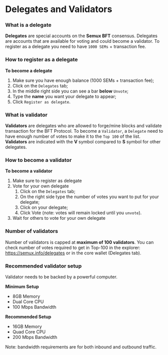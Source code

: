 # Delegates and Validators

### What is a delegate

**Delegates** are special accounts on the **Semux BFT** consensus. Delegates are accounts that are available for voting 
and could become a validator. To register as a delegate you need to have `1000 SEMs` + transaction fee.

### How to register as a delegate

**To become a delegate**
1. Make sure you have enough balance (1000 SEMs + transaction fee);
2. Click on the `Delegates` tab;
3. In the middle right side you can see a bar **below** `Unvote`;
4. Type the **name** you want your delegate to appear;
5. Click `Register as delegate`.

### What is validator

**Validators** are delegates who are allowed to forge/mine blocks and validate transaction for the BFT Protocol. To 
become a `Validator`, a `Delegate` need to have enough number of votes to make it to the `Top 100` of the list. 
**Validators** are indicated with the **V** symbol compared to **S** symbol for other delegates.

### How to become a validator

**To become a validator**
1. Make sure to register as delegate
2. Vote for your own delegate
    1. Click on the `Delegates` tab;
    2. On the right side type the number of votes you want to put for your delegate;
    3. Click on your delegate;
    4. Click Vote (note: votes will remain locked until you `unvote`).
3. Wait for others to vote for your own delegate

### Number of validators

Number of validators is capped at **maximum of 100 validators**. You can check number of votes required to get in Top-100 in the explorer: https://semux.info/delegates or in the core wallet (Delegates tab).

### Recommended validator setup

Validator needs to be backed by a powerful computer.

**Minimum Setup**
* 8GB Memory
* Dual Core CPU
* 100 Mbps Bandwidth

**Recommended Setup**
* 16GB Memory
* Quad Core CPU
* 200 Mbps Bandwidth

Note: bandwidth requirements are for both inbound and outbound traffic.
